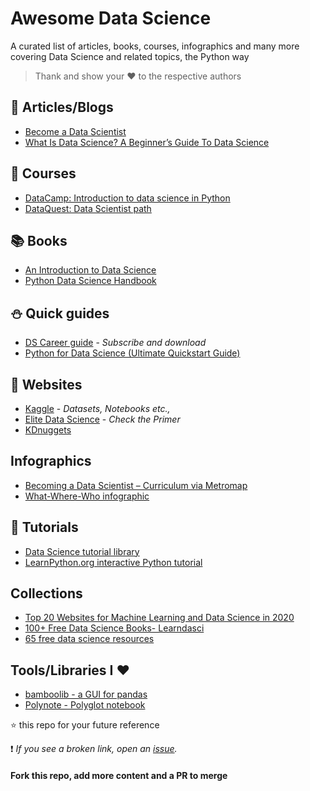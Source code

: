 # Awesome Data Science

A curated list of articles, books, courses, infographics and many more covering Data Science and related topics, the Python way

> Thank and show your :hearts: to the respective authors

## :pencil: Articles/Blogs
- [Become a Data Scientist](https://elitedatascience.com/become-a-data-scientist)
- [What Is Data Science? A Beginner’s Guide To Data Science](https://www.edureka.cno/blog/what-is-data-science/)

## :page_facing_up: Courses
- [DataCamp: Introduction to data science in Python](https://www.datacamp.com/courses/introduction-to-data-science-in-python)
- [DataQuest: Data Scientist path](https://www.dataquest.io/path/data-scientist/)

## :books: Books
- [An Introduction to Data Science](https://docs.google.com/file/d/0B6iefdnF22XQeVZDSkxjZ0Z5VUE/edit?pli=1)
- [Python Data Science Handbook](https://github.com/jakevdp/PythonDataScienceHandbook)

## :snowman: Quick guides
- [DS Career guide](https://elitedatascience.com) - _Subscribe and download_
- [Python for Data Science (Ultimate Quickstart Guide)](https://elitedatascience.com/python-quickstart)

## :link: Websites
- [Kaggle](https://www.kaggle.com) - _Datasets, Notebooks etc.,_
- [Elite Data Science](https://elitedatascience.com) - _Check the Primer_
- [KDnuggets](https://www.kdnuggets.com)

## Infographics
- [Becoming a Data Scientist – Curriculum via Metromap](http://nirvacana.com/thoughts/2013/07/08/becoming-a-data-scientist/)
- [What-Where-Who infographic](https://365datascience.com/wp-content/uploads/2018/05/365-Data-Science-Infographic.png)

## :page_with_curl: Tutorials
- [Data Science tutorial library](https://data-flair.training/blogs/data-science-tutorials-home/)
- [LearnPython.org interactive Python tutorial](https://www.learnpython.org)

## Collections

- [Top 20 Websites for Machine Learning and Data Science in 2020](https://medium.com/swlh/top-20-websites-for-machine-learning-and-data-science-d0b113130068)
- [100+ Free Data Science Books- Learndasci](https://www.learndatasci.com/free-data-science-books/)
- [65 free data science resources](https://elitedatascience.com/data-science-resources)

## Tools/Libraries I :hearts:
- [bamboolib - a GUI for pandas](https://bamboolib.8080labs.com)
- [Polynote - Polyglot notebook](https://polynote.org)

:star: this repo for your future reference

:heavy_exclamation_mark: *If you see a broken link, open an [issue](https://github.com/VidyasagarMSC/Awesome-DS/issues/new).*

#### Fork this repo, add more content and a PR to merge
